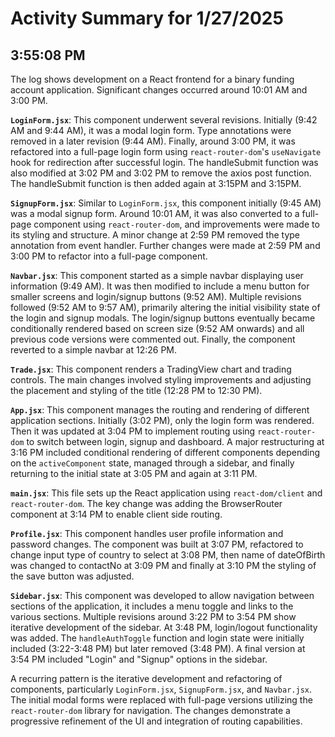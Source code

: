 # Activity Summary for 1/27/2025

## 3:55:08 PM
The log shows development on a React frontend for a binary funding account application.  Significant changes occurred around 10:01 AM and 3:00 PM.

**`LoginForm.jsx`**: This component underwent several revisions. Initially (9:42 AM and 9:44 AM), it was a modal login form.  Type annotations were removed in a later revision (9:44 AM).  Finally, around 3:00 PM, it was refactored into a full-page login form using `react-router-dom`'s `useNavigate` hook for redirection after successful login.  The handleSubmit function was also modified at 3:02 PM and 3:02 PM to remove the axios post function. The handleSubmit function is then added again at 3:15PM and 3:15PM.


**`SignupForm.jsx`**: Similar to `LoginForm.jsx`, this component initially (9:45 AM) was a modal signup form. Around 10:01 AM, it was also converted to a full-page component using `react-router-dom`, and improvements were made to its styling and structure.   A minor change at 2:59 PM removed the type annotation from event handler. Further changes were made at 2:59 PM and 3:00 PM to refactor into a full-page component.


**`Navbar.jsx`**: This component started as a simple navbar displaying user information (9:49 AM).  It was then modified to include a menu button for smaller screens and login/signup buttons (9:52 AM). Multiple revisions followed (9:52 AM to 9:57 AM), primarily altering the initial visibility state of the login and signup modals.  The login/signup buttons eventually became conditionally rendered based on screen size (9:52 AM onwards) and all previous code versions were commented out. Finally, the component reverted to a simple navbar at 12:26 PM.


**`Trade.jsx`**: This component renders a TradingView chart and trading controls.  The main changes involved styling improvements and adjusting the placement and styling of the title (12:28 PM to 12:30 PM).


**`App.jsx`**: This component manages the routing and rendering of different application sections. Initially (3:02 PM), only the login form was rendered.  Then it was updated at 3:04 PM to implement routing using `react-router-dom` to switch between login, signup and dashboard. A major restructuring at 3:16 PM included conditional rendering of different components depending on the `activeComponent` state, managed through a sidebar, and finally returning to the initial state at 3:05 PM and again at 3:11 PM.


**`main.jsx`**: This file sets up the React application using `react-dom/client` and `react-router-dom`.  The key change was adding the BrowserRouter component at 3:14 PM to enable client side routing.


**`Profile.jsx`**: This component handles user profile information and password changes.  The component was built at 3:07 PM, refactored to change input type of country to select at 3:08 PM, then name of dateOfBirth was changed to contactNo at 3:09 PM and finally at 3:10 PM the styling of the save button was adjusted.


**`Sidebar.jsx`**: This component was developed to allow navigation between sections of the application, it includes a menu toggle and links to the various sections.  Multiple revisions around 3:22 PM to 3:54 PM show iterative development of the sidebar.  At 3:48 PM, login/logout functionality was added.  The `handleAuthToggle` function and login state were initially included (3:22-3:48 PM) but later removed (3:48 PM). A final version at 3:54 PM included "Login" and "Signup" options in the sidebar.


A recurring pattern is the iterative development and refactoring of components, particularly `LoginForm.jsx`, `SignupForm.jsx`, and `Navbar.jsx`. The initial modal forms were replaced with full-page versions utilizing the `react-router-dom` library for navigation.  The changes demonstrate a progressive refinement of the UI and integration of routing capabilities.
